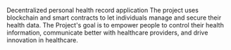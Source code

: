 Decentralized personal health record application
The project uses blockchain and smart contracts to let individuals manage and secure their health data. The Project's goal is to empower people to control their health information, communicate better with healthcare providers, and drive innovation in healthcare.
